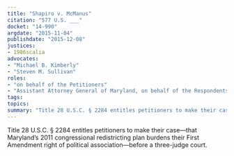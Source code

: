 ```yaml
---
title: "Shapiro v. McManus"
citation: "577 U.S. ___"
docket: "14-990"
argdate: "2015-11-04"
publishdate: "2015-12-08"
justices:
- 1986scalia
advocates:
- "Michael B. Kimberly"
- "Steven M. Sullivan"
roles:
- "on behalf of the Petitioners"
- "Assistant Attorney General of Maryland, on behalf of the Respondents"
tags:
topics:
summary: "Title 28 U.S.C. § 2284 entitles petitioners to make their case—that Maryland’s 2011 congressional redistricting plan burdens their First Amendment right of political association—before a three-judge court."
---
```

Title 28 U.S.C. § 2284 entitles petitioners to make their case—that Maryland’s 2011 congressional redistricting plan burdens their First Amendment right of political association—before a three-judge court.


